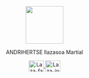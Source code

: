 <div id="header" align="center">
  <img src="https://media.giphy.com/media/HwBlFQZFcAoUcPHZdX/giphy.gif" width="100"/>
  
  <p align="center">ANDRIHERTSE Ilazasoa Martial</p>
  
  <div id="badges">
    <p align="center">
      <a href="https://www.facebook.com/martialandrihertse" target="_blank">
        <img align="center" src="https://raw.githubusercontent.com/rahuldkjain/github-profile-readme-generator/master/src/images/icons/Social/facebook.svg"                       alt="Laza_facebook" height="30" width="40"/>
      </a>
      <a href="https://www.instagram.com/martial_andrihertse" target="_blank">
        <img align="center" src="https://raw.githubusercontent.com/rahuldkjain/github-profile-readme-generator/master/src/images/icons/Social/instagram.svg"                     alt="Laza_insta" height="30" width="40" />
      </a>
    </p>
  </div>
</div>

<div>
</div>
